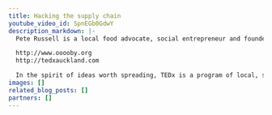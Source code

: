 ```yaml
---
title: Hacking the supply chain
youtube_video_id: SpnEGb0GdwY
description_markdown: |-
  Pete Russell is a local food advocate, social entrepreneur and founder of Ooooby. After seeing first hand the destructive nature of globalized food and the accelerating demand for local alternatives during his time at a multi-million dollar food business, Pete became committed to working in the local food space. Driven by a passion for developing smart systems for food sales and logistics, Out of our own backyards (Ooooby) is the result of his work - a local food operation delivering to hundreds of Auckland doorsteps each week.

  http://www.ooooby.org
  http://tedxauckland.com

  In the spirit of ideas worth spreading, TEDx is a program of local, self-organized events that bring people together to share a TED-like experience. At a TEDx event, TEDTalks video and live speakers combine to spark deep discussion and connection in a small group. These local, self-organized events are branded TEDx, where x = independently organized TED event. The TED Conference provides general guidance for the TEDx program, but individual TEDx events are self-organized.* (*Subject to certain rules and regulations)
images: []
related_blog_posts: []
partners: []
---
```

